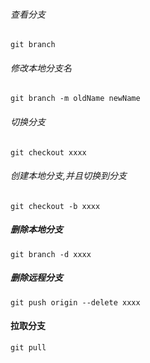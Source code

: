 ###### 查看分支
```shell
git branch
```
###### 修改本地分支名
```shell
git branch -m oldName newName
```
###### 切换分支
```shell
git checkout xxxx
```
###### 创建本地分支,并且切换到分支
```shell
git checkout -b xxxx
```

##### 删除本地分支
```shell
git branch -d xxxx
```
##### 删除远程分支
```shell
git push origin --delete xxxx
```

#### 拉取分支
```shell
git pull
```